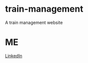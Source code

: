 # train-management
A train management website

# ME
[LinkedIn](https://www.linkedin.com/in/minku-singh)
